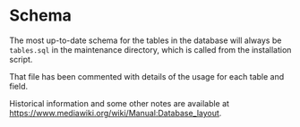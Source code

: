Schema
======

The most up-to-date schema for the tables in the database will always be `tables.sql` in the maintenance directory, which is called from the installation script.

That file has been commented with details of the usage for each table and field.

Historical information and some other notes are available at <a href="https://www.mediawiki.org/wiki/Manual:Database_layout" class="uri">https://www.mediawiki.org/wiki/Manual:Database_layout</a>.
